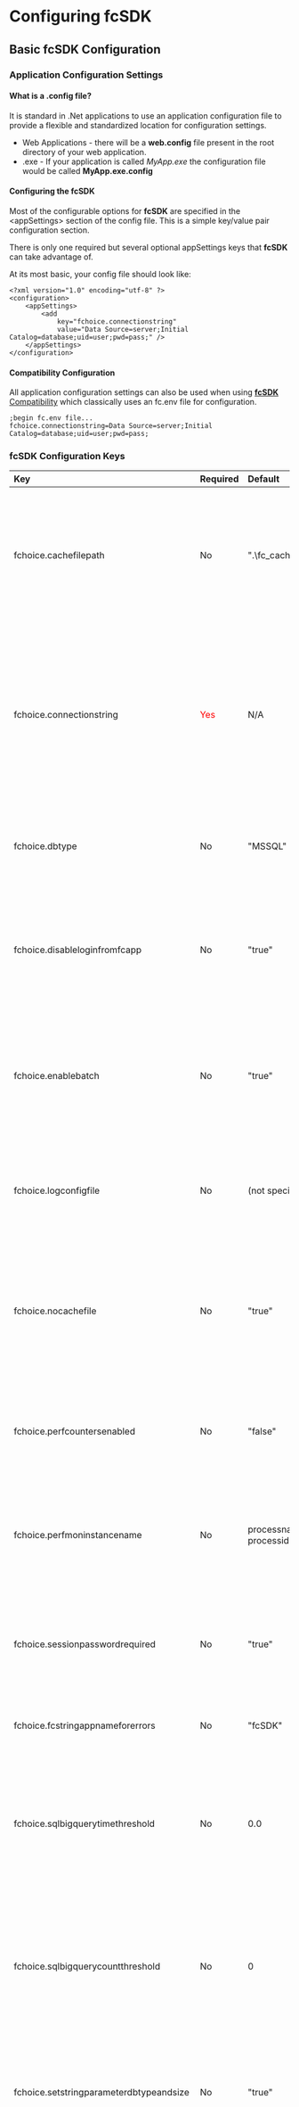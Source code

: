# Configuring fcSDK

## Basic fcSDK Configuration

### Application Configuration Settings

#### What is a .config file?

It is standard in .Net applications to use an application configuration file to provide a flexible and standardized location for configuration settings.

* Web Applications - there will be a **web.config** file present in the root directory of your web application.
* .exe - If your application is called *MyApp.exe* the configuration file would be called **MyApp.exe.config**

#### Configuring the fcSDK

Most of the configurable options for **fcSDK** are specified in the &lt;appSettings&gt; section of the config file. This is a simple key/value pair configuration section.

There is only one required but several optional appSettings keys that **fcSDK** can take advantage of.

At its most basic, your config file should look like:
```
<?xml version="1.0" encoding="utf-8" ?>
<configuration>
    <appSettings>
        <add
            key="fchoice.connectionstring"
            value="Data Source=server;Initial Catalog=database;uid=user;pwd=pass;" />
    </appSettings>
</configuration>
```

#### Compatibility Configuration

All application configuration settings can also be used when using [**fcSDK** Compatibility](compatibility-guide.md) which classically uses an fc.env file for configuration.

```
;begin fc.env file...
fchoice.connectionstring=Data Source=server;Initial Catalog=database;uid=user;pwd=pass;
```

### fcSDK Configuration Keys

| Key | Required | Default | Description |
|:--- |:--- |:--- |:--- |
| fchoice.cachefilepath | No | ".\fc_cache" | A full or relative file path which specifies the folder into which **fcSDK** should save it's cache files (if nocachefile is set to "false", otherwise this value is ignored). If the folder does not exist, it will be created.<br/>**NOTE:** The user under which the application is running must have the appropriate permissions to create and modify files in this folder and, if necessary, create the folder itself. |
| fchoice.connectionstring | <span style="color:red;">Yes</span> | N/A | An ADO.NET connection string to use with the specified DB type (or default if none is specified). The default provider is MSSQL and the connection string must be useable by the System.Data.SqlClient.SqlConnection class. Consult the [SqlConnection.ConnectionString property documentation](ms-help://MS.NETFrameworkSDKv1.1/cpref/html/frlrfsystemdatasqlclientsqlconnectionclassconnectionstringtopic.htm) for specifics about what parameters are allowed in the connnection string. Please consult the documentation for other ADO.NET providers if you plan on using a different data provider type (like Oracle or Sybase). |
| fchoice.dbtype | No | "MSSQL" | Specifies the type of provider ClarifyApplication should to connect to the DB. Standard values are "MSSQL", "ORACLE", or "SYBASE". Other providers can be added, see the section on "Custom Database Providers". |
| fchoice.disableloginfromfcapp | No | "true" | Specifies whether ClarifySession should allow sessions to be created without a username or password (similar to LoginFromFCApp in FCFL/COM). If this value is default, a call to create a session without any parameters will result in an exception being thrown. Administrators must knowingly enable this functionality after understanding the consequences of this action. |
| fchoice.enablebatch | No | "true" | Determines whether the current DB provider (specified by 'fchoice.dbtype' above) should batch SQL statements. This parameter is ignored if the provider cannot batch SQL statments in the first place (like Oracle, for example).<br/>**NOTE:** It is not recommended that this setting be changed unless you're having a specific problem with batching. |
| fchoice.logconfigfile | No | (not specified) | Specifies an external configuration file that LogManager should use to configure logging for this application. The config file will be monitored and changes to it will be reflected immediately in logging output of the application. See [Application Logging in the **fcSDK**](logging/application-logging.md) for more information on how to configure logging for **fcSDK**. |
| fchoice.nocachefile | No | "true" | Determines whether **fcSDK** creates cache files on disk after ClarifyApplication is initialized. If set to "true", the cache will be reloaded from the database every time the app is run or the web server restarted. Loading the cache from files is significantly faster than reloading from the database every app startup, however it needs to be manually updated after schema changes. |
| fchoice.perfcountersenabled | No | "false" | Allows disabling of performance counter functionality. If set to false First Choice applications will not interact with Windows performance monitoring capabilitites.<br/>**Note:** Please see the install guide for more information about security settings required for Performance Counters. |
| fchoice.perfmoninstancename | No | processname-processid | Specifies the name of the Performance Monitor instance to use when logging performance counters. This value shows up in Performance Monitor when adding counters under the "Instance" list. By default it is the name of the process (myapp.exe) followed by a hypen then the process id: myapp.exe-8124. |
| fchoice.sessionpasswordrequired | No | "true" | Specifies whether ClarifySession will allow passwordless logins. By default passwords are required and if a new ClarifySession is created without a password specified, an exception will be thrown. This setting is set default for security reasons. Administrators must knowingly enable it after understanding the consequences of this action. |
| fchoice.fcstringappnameforerrors | No | "fcSDK" | Specifies the application name to use when loading customized/localized error messages from the FC String table (table_fc_string). |
| fchoice.sqlbigquerytimethreshold | No | 0.0 | Specifies the minimum time (in seconds and fractions of seconds) a query must take before being considered a "Large Query". Large queries will be marked as such in the log file ("Large Query: True"). This allows filters to be placed on the log appender to log large query details to a separate appender. For more information on configuring logging to catch large queries, please see the [largesql_log.config example documentation](logging/large-queries.md). |
| fchoice.sqlbigquerycountthreshold | No | 0 | Specifies the minimum number of records a query must return before being considered a "Large Query". Large queries will be marked as such in the log file ("Large Query: True"). This allows filters to be placed on the log appender to log large query details to a separate appender. For more information on configuring logging to catch large queries, please see the [largesql_log.config example documentation](logging/large-queries.md). |
| fchoice.setstringparameterdbtypeandsize | No | "true" | Allows disabling of the type and size of SQL parameter being set by SDK. If set to "false", type and size of SQL parameter will be set by database driver.<br/>**Note:** This parameter is intended to allow the database driver defaults to be used in case of compatibility problems with older versions of database systems. |
| fchoice.dbprovider.configurationfile | No | N/A | Specifies an alternative xml configuration file for [Configuring Database Providers](configuring-database-providers.md). This is often used by ASP applications wishing to specify custom dbproviders but cannot easily use the normal application configuration file format. |
| fchoice.statemanager.configurationfile | No | N/A | Specifies an alternative xml configuration file for [Configuring Remote Sessions](remote-sessions.md). This is often used by ASP applications wishing to use Remote StateManagers but cannot easily use the normal application configuration file format. |
| fchoice.oracle.forceascii7bit | No | "true" | On Oracle 8.0.x and earlier databases, strings with non ascii or extended ascii charcters non ASCII strings would cause garbage data to be inserted into the database. This switch effectively removes Unicode support for strings on Oracle 8.0.x or earlier systems. |
| fchoice.clarify.convertcarriagereturns | No | "true" | To have the Clarify Windows client properly display multiline strings carriage return line feeds (CRLF) need to be converted to line feeds (LF) |
| fchoice.clarify.ignoredatetimemilliseconds | No | false | DateTime fields will not have millisecond resolution with this setting enabled. This setting is solely provided to maintain compatibility with Clarify Classic Client versions before 12.5 which did not save millisecond details. |

## Data Protection

Some configuration settings can contain sensitive information such as usernames and passwords. **fcSDK** can protect such sensitive settings in just two steps using **Data Protection**.

1. Encrypt the configuration parameter using the First Choice Configuration Protector Utility
![Protector](/images/FCConfigurationProtector.PNG)
1. Copy the encrypted parameter string into your .Net application's configuration file.
    ```
    <appSettings>
    <add key="fchoice.dbtype" value="MSSQL"/>
    <add key="fchoice.connectionstring" value="{encrypted text goes here}"/>
    </appSettings>
    ```

### Important!

The encrypted key can only be decrypted on the same machine from which it was encrypted on.  
For example, if you want to use this encrypted key on your web server, then you should run the Configuration Protector application on your web server.

### Entropy
When you encrypt your parameter settings you can optionally specify an Entropy value which is used as a key to furthur secure the encrypted text.

#### fcSDK Users

If you use an Entropy value the FCConfiguration.DataProtectionEntropy property must match the Entropy key you used to encrypt your parameters.

[C#] 
```
FCConfiguration.DataProtectionsEntropy = "...Optional Key...";
ClarifyApplication.Initialize();
```

#### Compatibilty

If you use an Entropy value the FCApplication.DataProtectionEntropy property must match the Entropy key you used to encrypt your parameters.

[Javascript] 
```
var FCApp = new ActiveXObject("FCFLCompat.FCApplication");
FCApp.DataProtectionsEntropy = "...Optional Key...";
FCApp.Initialize();
```

